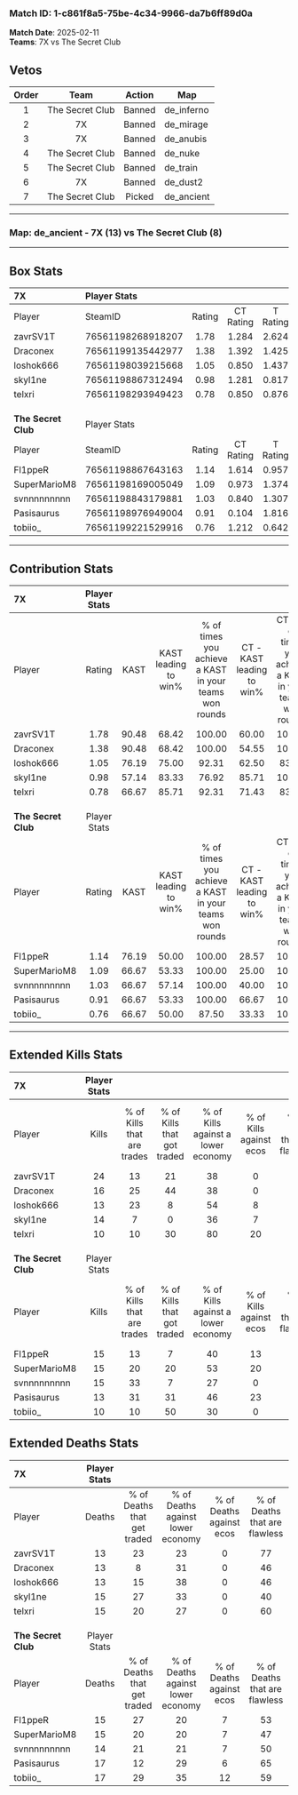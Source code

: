 ### Match ID: 1-c861f8a5-75be-4c34-9966-da7b6ff89d0a  
**Match Date**: 2025-02-11  
**Teams**: 7X vs The Secret Club  

## Vetos  

| Order | Team | Action | Map |
| :---: | :--: | :----: | --- |
| 1 | The Secret Club | Banned | de_inferno |
| 2 | 7X | Banned | de_mirage |
| 3 | 7X | Banned | de_anubis |
| 4 | The Secret Club | Banned | de_nuke |
| 5 | The Secret Club | Banned | de_train |
| 6 | 7X | Banned | de_dust2 |
| 7 | The Secret Club | Picked | de_ancient |

---  

### **Map**: de_ancient - 7X (13) vs The Secret Club (8)  
---  

## Box Stats  

| **7X**              | Player Stats      |        |           |          |       |       |       |         |        |      |     |
| :- | :- | :-: | :-: | :-: | :-: | :-: | :-: | :-: | :-: | :-: | :-: |
| Player              | SteamID           | Rating | CT Rating | T Rating | KAST  |  ADR  | Kills | Assists | Deaths | K/D  | HS% |
| zavrSV1T            | 76561198268918207 |  1.78  |   1.284   |  2.624   | 90.48 | 116.5 |  24   |    5    |   13   | 1.85 | 41  |
| Draconex            | 76561199135442977 |  1.38  |   1.392   |  1.425   | 90.48 | 91.7  |  16   |    7    |   13   | 1.23 | 37  |
| loshok666           | 76561198039215668 |  1.05  |   0.850   |  1.437   | 76.19 | 61.6  |  13   |    6    |   13   | 1.00 | 61  |
| skyl1ne             | 76561198867312494 |  0.98  |   1.281   |  0.817   | 57.14 | 85.3  |  14   |    7    |   15   | 0.93 | 64  |
| telxri              | 76561198293949423 |  0.78  |   0.850   |  0.876   | 66.67 | 57.7  |  10   |    4    |   15   | 0.67 | 50  |
|                     |                   |        |           |          |       |       |       |         |        |      |     |
|                     |                   |        |           |          |       |       |       |         |        |      |     |
|                     |                   |        |           |          |       |       |       |         |        |      |     |
| **The Secret Club** | Player Stats      |        |           |          |       |       |       |         |        |      |     |
| Player              | SteamID           | Rating | CT Rating | T Rating | KAST  |  ADR  | Kills | Assists | Deaths | K/D  | HS% |
| Fl1ppeR             | 76561198867643163 |  1.14  |   1.614   |  0.957   | 76.19 | 79.6  |  15   |    6    |   15   | 1.00 | 53  |
| SuperMarioM8        | 76561198169005049 |  1.09  |   0.973   |  1.374   | 66.67 | 89.8  |  15   |    4    |   15   | 1.00 | 53  |
| svnnnnnnnnn         | 76561198843179881 |  1.03  |   0.840   |  1.307   | 66.67 | 65.9  |  15   |    2    |   14   | 1.07 | 53  |
| Pasisaurus          | 76561198976949004 |  0.91  |   0.104   |  1.816   | 66.67 | 76.4  |  13   |    3    |   17   | 0.76 | 76  |
| tobiio_             | 76561199221529916 |  0.76  |   1.212   |  0.642   | 66.67 | 64.7  |  10   |    5    |   17   | 0.59 | 70  |
---  

## Contribution Stats  

| **7X**              | Player Stats |       |                      |                                                        |                           |                                                             |                          |                                                            |
| :- | :-: | :-: | :-: | :-: | :-: | :-: | :-: | :-: |
| Player              |    Rating    | KAST  | KAST leading to win% | % of times you achieve a KAST in your teams won rounds | CT - KAST leading to win% | CT - % of times you achieve a KAST in your teams won rounds | T - KAST leading to win% | T - % of times you achieve a KAST in your teams won rounds |
| zavrSV1T            |     1.78     | 90.48 |        68.42         |                         100.00                         |           60.00           |                           100.00                            |          77.78           |                           100.00                           |
| Draconex            |     1.38     | 90.48 |        68.42         |                         100.00                         |           54.55           |                           100.00                            |          87.50           |                           100.00                           |
| loshok666           |     1.05     | 76.19 |        75.00         |                         92.31                          |           62.50           |                            83.33                            |          87.50           |                           100.00                           |
| skyl1ne             |     0.98     | 57.14 |        83.33         |                         76.92                          |           85.71           |                           100.00                            |          80.00           |                           57.14                            |
| telxri              |     0.78     | 66.67 |        85.71         |                         92.31                          |           71.43           |                            83.33                            |          100.00          |                           100.00                           |
|                     |              |       |                      |                                                        |                           |                                                             |                          |                                                            |
|                     |              |       |                      |                                                        |                           |                                                             |                          |                                                            |
|                     |              |       |                      |                                                        |                           |                                                             |                          |                                                            |
| **The Secret Club** | Player Stats |       |                      |                                                        |                           |                                                             |                          |                                                            |
| Player              |    Rating    | KAST  | KAST leading to win% | % of times you achieve a KAST in your teams won rounds | CT - KAST leading to win% | CT - % of times you achieve a KAST in your teams won rounds | T - KAST leading to win% | T - % of times you achieve a KAST in your teams won rounds |
| Fl1ppeR             |     1.14     | 76.19 |        50.00         |                         100.00                         |           28.57           |                           100.00                            |          66.67           |                           100.00                           |
| SuperMarioM8        |     1.09     | 66.67 |        53.33         |                         100.00                         |           25.00           |                           100.00                            |          85.71           |                           100.00                           |
| svnnnnnnnnn         |     1.03     | 66.67 |        57.14         |                         100.00                         |           40.00           |                           100.00                            |          66.67           |                           100.00                           |
| Pasisaurus          |     0.91     | 66.67 |        53.33         |                         100.00                         |           66.67           |                           100.00                            |          50.00           |                           100.00                           |
| tobiio_             |     0.76     | 66.67 |        50.00         |                         87.50                          |           33.33           |                           100.00                            |          62.50           |                           83.33                            |
---  

## Extended Kills Stats  

| **7X**              | Player Stats |                            |                            |                                    |                         |                              |                                 |                                       |                    |           |
| :- | :-: | :-: | :-: | :-: | :-: | :-: | :-: | :-: | :-: | :-: |
| Player              |    Kills     | % of Kills that are trades | % of Kills that got traded | % of Kills against a lower economy | % of Kills against ecos | % of Kills that are flawless | % of Kills that are close duels | % of Kills that are assisted by flash | Pistol Round Kills | AWP Kills |
| zavrSV1T            |      24      |             13             |             21             |                 38                 |            0            |              54              |               13                |                   4                   |         2          |     8     |
| Draconex            |      16      |             25             |             44             |                 38                 |            0            |              44              |               13                |                   6                   |         0          |     0     |
| loshok666           |      13      |             23             |             8              |                 54                 |            8            |              69              |                8                |                   8                   |         0          |     0     |
| skyl1ne             |      14      |             7              |             0              |                 36                 |            7            |              71              |                0                |                   0                   |         4          |     0     |
| telxri              |      10      |             10             |             30             |                 80                 |           20            |              30              |                0                |                   0                   |         0          |     0     |
|                     |              |                            |                            |                                    |                         |                              |                                 |                                       |                    |           |
|                     |              |                            |                            |                                    |                         |                              |                                 |                                       |                    |           |
|                     |              |                            |                            |                                    |                         |                              |                                 |                                       |                    |           |
| **The Secret Club** | Player Stats |                            |                            |                                    |                         |                              |                                 |                                       |                    |           |
| Player              |    Kills     | % of Kills that are trades | % of Kills that got traded | % of Kills against a lower economy | % of Kills against ecos | % of Kills that are flawless | % of Kills that are close duels | % of Kills that are assisted by flash | Pistol Round Kills | AWP Kills |
| Fl1ppeR             |      15      |             13             |             7              |                 40                 |           13            |              60              |               13                |                   0                   |         2          |     0     |
| SuperMarioM8        |      15      |             20             |             20             |                 53                 |           20            |              60              |               13                |                   0                   |         1          |     0     |
| svnnnnnnnnn         |      15      |             33             |             7              |                 27                 |            0            |              40              |                7                |                   0                   |         2          |     1     |
| Pasisaurus          |      13      |             31             |             31             |                 46                 |           23            |              54              |                0                |                   0                   |         1          |     0     |
| tobiio_             |      10      |             10             |             50             |                 30                 |            0            |              70              |               20                |                   0                   |         2          |     0     |
## Extended Deaths Stats  

| **7X**              | Player Stats |                             |                                   |                          |                               |                            |                           |               |
| :- | :-: | :-: | :-: | :-: | :-: | :-: | :-: | :-: |
| Player              |    Deaths    | % of Deaths that get traded | % of Deaths against lower economy | % of Deaths against ecos | % of Deaths that are flawless | % of Deaths that are close | % of Deaths while blinded | Deaths to AWP |
| zavrSV1T            |      13      |             23              |                23                 |            0             |              77               |             0              |             0             |       0       |
| Draconex            |      13      |              8              |                31                 |            0             |              46               |             15             |             0             |       1       |
| loshok666           |      13      |             15              |                38                 |            0             |              46               |             0              |             0             |       0       |
| skyl1ne             |      15      |             27              |                33                 |            0             |              40               |             20             |             0             |       0       |
| telxri              |      15      |             20              |                27                 |            0             |              60               |             13             |             0             |       0       |
|                     |              |                             |                                   |                          |                               |                            |                           |               |
|                     |              |                             |                                   |                          |                               |                            |                           |               |
|                     |              |                             |                                   |                          |                               |                            |                           |               |
| **The Secret Club** | Player Stats |                             |                                   |                          |                               |                            |                           |               |
| Player              |    Deaths    | % of Deaths that get traded | % of Deaths against lower economy | % of Deaths against ecos | % of Deaths that are flawless | % of Deaths that are close | % of Deaths while blinded | Deaths to AWP |
| Fl1ppeR             |      15      |             27              |                20                 |            7             |              53               |             7              |             7             |       1       |
| SuperMarioM8        |      15      |             20              |                20                 |            7             |              47               |             13             |             7             |       1       |
| svnnnnnnnnn         |      14      |             21              |                21                 |            7             |              50               |             0              |             0             |       3       |
| Pasisaurus          |      17      |             12              |                29                 |            6             |              65               |             6              |             0             |       2       |
| tobiio_             |      17      |             29              |                35                 |            12            |              59               |             12             |             6             |       1       |
